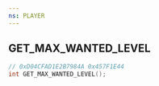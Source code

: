 ```yaml
---
ns: PLAYER
---
```

## GET_MAX_WANTED_LEVEL

```c
// 0xD04CFAD1E2B7984A 0x457F1E44
int GET_MAX_WANTED_LEVEL();
```

